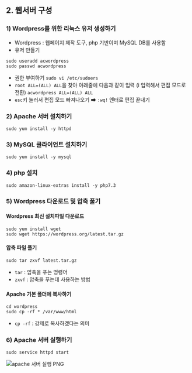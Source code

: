 ## 2. 웹서버 구성
### 1) Wordpress를 위한 리눅스 유저 생성하기
- Wordpress : 웹페이지 제작 도구, php 기반이며 MySQL DB를 사용함
- 유저 만들기
```
sudo useradd acwordpress
sudo passwd acwordpress
```
- 권한 부여하기
```sudo vi /etc/sudoers```
- ```root ALL=(ALL) ALL```을 찾아 아래줄에 다음과 같이 입력 (i 입력해서 편집 모드로 전환)
```acwordpress ALL=(ALL) ALL```
- ```esc```키 눌러서 편집 모드 빠져나오기 ➡ ```:wq!``` 엔터로 편집 끝내기

### 2) Apache 서버 설치하기
```sudo yum install -y httpd```

### 3) MySQL 클라이언트 설치하기
```sudo yum install -y mysql```

### 4) php 설치
```sudo amazon-linux-extras install -y php7.3```

### 5) Wordpress 다운로드 및 압축 풀기
#### Wordpress 최신 설치파일 다운로드
```
sudo yum install wget
sudo wget https://wordpress.org/latest.tar.gz
```
#### 압축 파일 풀기
```
sudo tar zxvf latest.tar.gz
```
- ```tar``` : 압축을 푸는 명령어
- ```zxvf``` : 압축을 푸는데 사용하는 방법
#### Apache 기본 폴더에 복사하기
```
cd wordpress
sudo cp -rf * /var/www/html
```
- ```cp -rf``` : 강제로 복사하겠다는 의미

### 6) Apache 서버 실행하기
```sudo service httpd start```

![apache 서버 실행 PNG](https://user-images.githubusercontent.com/75527311/134194837-0cedf655-2901-4dcd-ba82-3161e1d4145b.png)
